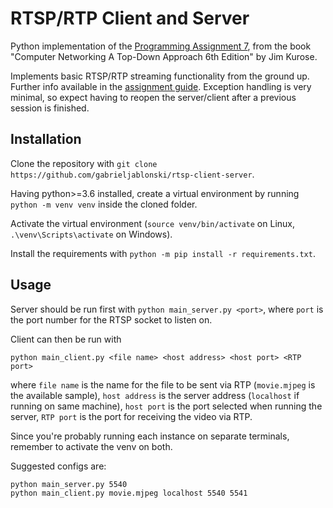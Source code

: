 # RTSP/RTP Client and Server
 Python implementation of the [Programming Assignment 7](http://media.pearsoncmg.com/aw/aw_kurose_network_3/labs/lab7/lab7.html), from the book "Computer Networking A Top-Down Approach 6th Edition" by Jim Kurose.
 
 Implements basic RTSP/RTP streaming functionality from the ground up. Further info available in the [assignment guide](http://media.pearsoncmg.com/aw/aw_kurose_network_3/labs/lab7/lab7.html). Exception handling is very minimal, so expect having to reopen the server/client after a previous session is finished.

## Installation

Clone the repository with `git clone https://github.com/gabrieljablonski/rtsp-client-server`.

Having python>=3.6 installed, create a virtual environment by running `python -m venv venv` inside the cloned folder.

Activate the virtual environment (`source venv/bin/activate` on Linux, `.\venv\Scripts\activate` on Windows).

Install the requirements with `python -m pip install -r requirements.txt`.

## Usage

Server should be run first with `python main_server.py <port>`, where `port` is the port number for the RTSP socket to listen on.

Client can then be run with 
```
python main_client.py <file name> <host address> <host port> <RTP port>
```
where `file name` is the name for the file to be sent via RTP (`movie.mjpeg` is the available sample), `host address` is the server address (`localhost` if running on same machine), `host port` is the port selected when running the server, `RTP port` is the port for receiving the video via RTP.

Since you're probably running each instance on separate terminals, remember to activate the venv on both.

Suggested configs are:
```
python main_server.py 5540
python main_client.py movie.mjpeg localhost 5540 5541
```
